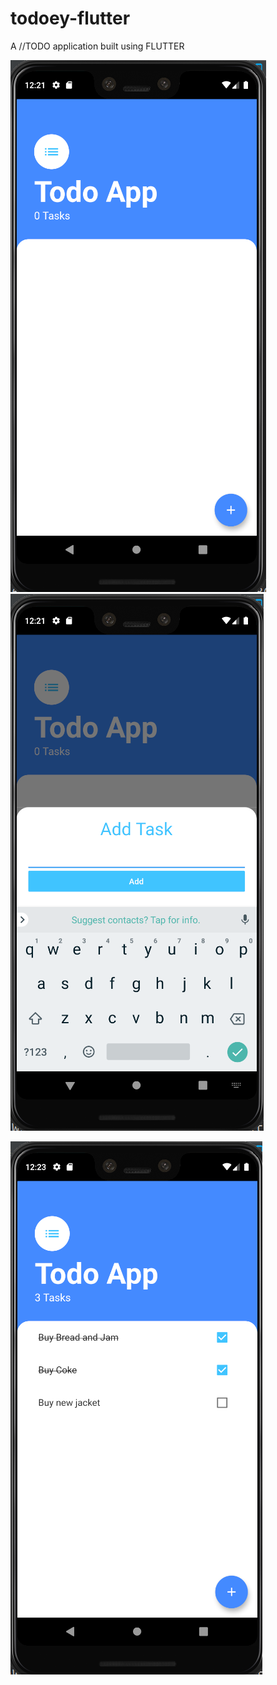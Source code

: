 # todoey-flutter

A //TODO application built using FLUTTER

![](assets/1.png)
![](assets/2.png)

![](assets/3.png)
